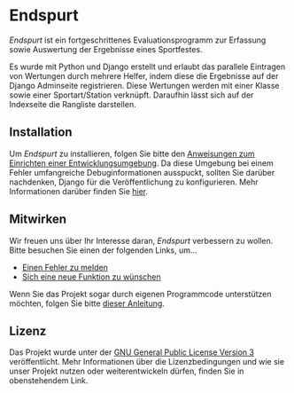 # Endspurt

*Endspurt* ist ein fortgeschrittenes Evaluationsprogramm zur Erfassung
sowie Auswertung der Ergebnisse eines Sportfestes.

Es wurde mit Python und Django erstellt und erlaubt das parallele
Eintragen von Wertungen durch mehrere Helfer, indem diese die
Ergebnisse auf der Django Adminseite registrieren.  Diese Wertungen
werden mit einer Klasse sowie einer Sportart/Station verknüpft.
Daraufhin lässt sich auf der Indexseite die Rangliste darstellen.

## Installation

Um *Endspurt* zu installieren, folgen Sie bitte den [Anweisungen zum
Einrichten einer
Entwicklungsumgebung](CONTRIBUTING.md#einrichten-der-entwicklungsumgebung).
Da diese Umgebung bei einem Fehler umfangreiche Debuginformationen
ausspuckt, sollten Sie darüber nachdenken, Django für die
Veröffentlichung zu konfigurieren.  Mehr Informationen darüber finden
Sie [hier](https://docs.djangoproject.com/en/4.2/howto/deployment/).

## Mitwirken

Wir freuen uns über Ihr Interesse daran, *Endspurt* verbessern zu
wollen.  Bitte besuchen Sie einen der folgenden Links, um...

 - [Einen Fehler zu melden](https://github.com/guemax/endspurt/issues/new)
 - [Sich eine neue Funktion zu wünschen](https://github.com/guemax/endspurt/issues/new)

Wenn Sie das Projekt sogar durch eigenen Programmcode unterstützen
möchten, folgen Sie bitte [dieser Anleitung](CONTRIBUTING.md).

## Lizenz

Das Projekt wurde unter der [GNU General Public License Version
3](https://www.gnu.org/licenses/gpl-3.0.en.html) veröffentlicht.  Mehr
Informationen über die Lizenzbedingungen und wie sie unser Projekt
nutzen oder weiterentwickeln dürfen, finden Sie in obenstehendem Link.
